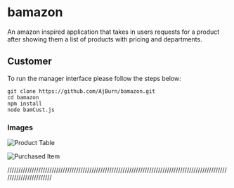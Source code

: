 # bamazon
An amazon inspired application that takes in users requests for a product after showing them a list of products with pricing and departments.

## Customer

To run the manager interface please follow the steps below:

	git clone https://github.com/AjBurn/bamazon.git
	cd bamazon
	npm install
	node bamCust.js
  
  ### Images
  
 ![Product Table](https://user-images.githubusercontent.com/60077953/90852081-cbc8e780-e333-11ea-9318-6c0b347953f5.png)
 
 ![Purchased Item](https://user-images.githubusercontent.com/60077953/90852166-06328480-e334-11ea-85eb-f8f90dba5db6.png)
 
 ///////////////////////////////////////////////////////////////////////////////////////////////////////////////////////
